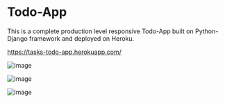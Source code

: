 # Todo-App
This is a complete production level responsive Todo-App built on Python-Django framework and deployed on Heroku.

https://tasks-todo-app.herokuapp.com/

![image](https://user-images.githubusercontent.com/87371365/160736018-2224c5e9-c685-4e86-910a-796375d7b7ff.png)

![image](https://user-images.githubusercontent.com/87371365/160735984-18b3ffa6-b1e4-47cf-837e-66f73e2fe2cf.png)

![image](https://user-images.githubusercontent.com/87371365/160735939-01a77fe5-bd31-4d01-8079-758ddbb52187.png)

